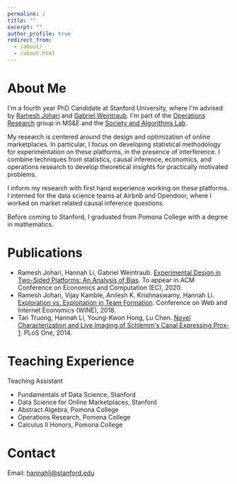 ```yaml
---
permalink: /
title: ""
excerpt: ""
author_profile: true
redirect_from: 
  - /about/
  - /about.html
---
```


# About Me

 I'm a fourth year PhD Candidate at Stanford University, where I'm advised by [Ramesh Johari](http://web.stanford.edu/~rjohari/) and [Gabriel Weintraub](https://gweintra.people.stanford.edu/). I'm part of the [Operations Research](https://or.stanford.edu/) group in MS&E and the [Society and Algorithms Lab](https://soal.stanford.edu/). 

My research is centered around the design and optimization of online marketplaces. In particular, I focus on developing statistical methodology for experimentation on these platforms, in the presence of interference. I combine techniques from statistics, causal inference, economics, and operations research to develop theoretical insights for practically motivated problems. 

I inform my research with first hand experience working on these platforms. I interned for the data science teams at Airbnb and Opendoor, where I worked on market related causal inference questions.

Before coming to Stanford, I graduated from Pomona College with a degree in mathematics. 

# Publications
* Ramesh Johari, Hannah Li, Gabriel Weintraub. [Experimental Design in Two-Sided Platforms: An Analysis of Bias](https://arxiv.org/abs/2002.05670). To appear in ACM Conference on Economics and Computation (EC), 2020.
* Ramesh Johari, Vijay Kamble, Anilesh K. Krishnaswamy, Hannah Li. [Exploration vs. Exploitation in Team Formation](https://arxiv.org/abs/1809.06937). Conference on Web and Internet Economics (WINE), 2018. 
* Tan Truong, Hannah Li, Young-Kwon Hong, Lu Chen. [Novel Characterization and Live Imaging of Schlemm's Canal Expressing Prox-1](https://pubmed.ncbi.nlm.nih.gov/24827370/). PLoS One, 2014. 

# Teaching Experience
Teaching Assistant
* Fundamentals of Data Science, Stanford 
* Data Science for Online Marketplaces, Stanford 
* Abstract Algebra, Pomona College 
* Operations Research, Pomona College 
* Calculus II Honors, Pomona College 

# Contact
Email: hannahli@stanford.edu


